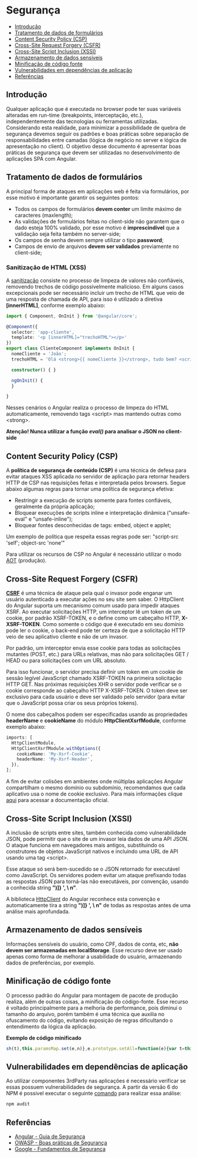 # Segurança

- [Introdução](#introdução)
- [Tratamento de dados de formulários](#tratamento-de-dados-de-formulários)
- [Content Security Policy (CSP)](<#content-security-policy-(csp)>)
- [Cross-Site Request Forgery (CSFR)](<#cross-site-request-forgery-(csfr)>)
- [Cross-Site Script Inclusion (XSSI)](<#cross-site-script-inclusion-(xssi)>)
- [Armazenamento de dados sensíveis](#armazenamento-de-dados-sensíveis)
- [Minificação de código fonte](#minificação-de-código-fonte)
- [Vulnerabilidades em dependências de aplicação](#vulnerabilidades-em-dependências-de-aplicação)
- [Referências](#referências)

## Introdução

Qualquer aplicação que é executada no browser pode ter suas variáveis alteradas em run-time (breakpoints, interceptação, etc.), independentemente das tecnologias ou ferramentas utilizadas.
Considerando esta realidade, para minimizar a possibilidade de quebra de segurança devemos seguir os padrões e boas práticas sobre separação de responsabilidades entre camadas (lógica de negócio no server e lógica de apresentação no client).
O objetivo desse documento é apresentar boas práticas de segurança que devem ser utilizadas no desenvolvimento de aplicações SPA com Angular.

## Tratamento de dados de formulários

A principal forma de ataques em aplicações web é feita via formulários, por esse motivo é importante garantir os seguintes pontos:

- Todos os campos de formulários **devem conter** um limite máximo de caracteres (maxlength);
- As validações de formulários feitas no client-side não garantem que o dado esteja 100% validado, por esse motivo é **imprescindível** que a validação seja feita também no server-side;
- Os campos de senha devem sempre utilizar o tipo **password**;
- Campos de envio de arquivos **devem ser validados** previamente no client-side;

### Sanitização de HTML (XSS)

A [sanitização](https://angular.io/api/platform-browser/DomSanitizer#description) consiste no processo de limpeza de valores não confiáveis, removendo trechos de código possivelmente malicioso. Em alguns casos excepcionais pode ser necessário incluir um trecho de HTML que veio de uma resposta de chamada de API,
para isso é utilizado a diretiva **[innerHTML]**, conforme exemplo abaixo:

```ts
import { Component, OnInit } from '@angular/core';

@Component({
  selector: 'app-cliente',
  template: '<p [innerHTML]="trechoHTML"></p>'
})
export class ClienteComponent implements OnInit {
  nomeCliente = 'João';
  trechoHTML = 'Olá <strong>{{ nomeCliente }}</strong>, tudo bem? <script>alert('conteúdo malicioso!')</script>';

  constructor() { }

  ngOnInit() {
  }

}
```

Nesses cenários o Angular realiza o processo de limpeza do HTML automaticamente, removendo tags \<script> mas mantendo outras como \<strong>.

**Atenção! Nunca utilizar a função _eval()_ para analisar o JSON no client-side**

## Content Security Policy (CSP)

A **política de segurança de conteúdo (CSP)** é uma técnica de defesa para evitar ataques XSS aplicada no servidor de aplicação para retornar headers HTTP de CSP nas requisições feitas e interpretada pelos browsers. Segue abaixo algumas regras para tornar uma política de segurança efetiva:

- Restringir a execução de scripts somente para fontes confiáveis, geralmente da própria aplicação;
- Bloquear execuções de scripts inline e interpretação dinâmica ("unsafe-eval" e "unsafe-inline");
- Bloquear fontes desconhecidas de tags: embed, object e applet;

Um exemplo de política que respeita essas regras pode ser: "script-src 'self'; object-src 'none'"

Para utilizar os recursos de CSP no Angular é necessário utilizar o modo [AOT](https://angular.io/guide/aot-compiler) (produção).

## Cross-Site Request Forgery (CSFR)

**[CSRF](<https://www.owasp.org/index.php/Cross-Site_Request_Forgery_(CSRF)>)** é uma técnica de ataque pela qual o invasor pode enganar um usuário autenticado a executar ações no seu site sem saber. O HttpClient do Angular suporta um mecanismo comum usado para impedir ataques XSRF. Ao executar solicitações HTTP, um interceptor lê um token de um cookie, por padrão XSRF-TOKEN, e o define como um cabeçalho HTTP, **X-XSRF-TOKEN**. Como somente o código que é executado em seu domínio pode ler o cookie, o back-end pode ter certeza de que a solicitação HTTP veio de seu aplicativo cliente e não de um invasor.

Por padrão, um interceptor envia esse cookie para todas as solicitações mutantes (POST, etc.) para URLs relativas, mas não para solicitações GET / HEAD ou para solicitações com um URL absoluto.

Para isso funcionar, o servidor precisa definir um token em um cookie de sessão legível JavaScript chamado XSRF-TOKEN na primeira solicitação HTTP GET. Nas próximas requisições XHR o servidor pode verificar se o cookie corresponde ao cabeçalho HTTP X-XSRF-TOKEN. O token deve ser exclusivo para cada usuário e deve ser validado pelo servidor (para evitar que o JavaScript possa criar os seus próprios tokens).

O nome dos cabeçalhos podem ser especificadas usando as propriedades **headerName** e **cookieName** do módulo **HttpClientXsrfModule**, conforme exemplo abaixo:

```ts
imports: [
  HttpClientModule,
  HttpClientXsrfModule.withOptions({
    cookieName: 'My-Xsrf-Cookie',
    headerName: 'My-Xsrf-Header',
  }),
];
```

A fim de evitar colisões em ambientes onde múltiplas aplicações Angular compartilham o mesmo domínio ou subdomínio, recomendamos que cada aplicativo usa o nome de cookie exclusivo. Para mais informações clique [aqui](https://angular.io/guide/http#security-xsrf-protection) para acessar a documentação oficial.

## Cross-Site Script Inclusion (XSSI)

A inclusão de scripts entre sites, também conhecida como vulnerabilidade JSON, pode permitir que o site de um invasor leia dados de uma API JSON. O ataque funciona em navegadores mais antigos, substituindo os construtores de objetos JavaScript nativos e incluindo uma URL de API usando uma tag \<script>.

Esse ataque só será bem-sucedido se o JSON retornado for executável como JavaScript. Os servidores podem evitar um ataque prefixando todas as respostas JSON para torná-las não executáveis, por convenção, usando a conhecida string **")]} ', \ n"**.

A biblioteca [HttpClient](https://angular.io/api/common/http/HttpClient) do Angular reconhece esta convenção e automaticamente tira a string **")]} ', \ n"** de todas as respostas antes de uma análise mais aprofundada.

## Armazenamento de dados sensíveis

Informações sensíveis do usuário, como CPF, dados de conta, etc, **não devem ser armazenadas em localStorage**. Esse recurso deve ser usado apenas como forma de melhorar a usabilidade do usuário, armazenando dados de preferências, por exemplo.

## Minificação de código fonte

O processo padrão do Angular para montagem de pacote de produção realiza, além de outras coisas, a minificação do código-fonte. Esse recurso é voltado principalmente para a melhoria de performance, pois diminui o tamanho do arquivo, porém também é uma técnica que auxilia no ofuscamento do código, evitando exposição de regras dificultando o entendimento da lógica da aplicação.

**Exemplo de código minificado**

```js
sh(t),this.paramsMap.set(e,n)},e.prototype.setAll=function(e){var t=this;e.paramsMap.forEach(function(e,r){var n=t.paramsMap.get(r),s=o.isPresent(n)?n:[];i.ListWrapper.clear(s),s.push(e[0]),t.paramsMap.set(r,s)})},e.prototype.append=function(e,t){var r=this.paramsMap.get(e),n=o.isPresent(r)?r:[];n.push(t),this.paramsMap.set(e,n)},e.prototype.appendAll=function(e){var t=this;e.paramsMap.forEach(function(e,r){for(var n=t.paramsMap.get(r),s=o.isPresent(n)?n:[],a=0;a<e.length;++a)s.push(e[a]);t.paramsMap.set(r,s)})},e.prototype.replaceAll=function(e){var t=this;e.paramsMap.forEach(function(e,r){var n=t.paramsMap.get(r),s=o.isPresent(n)?n:[];i.ListWrapper.clear(s);for(var a=0;a<e.length;++a)s.push(e[a]);t.paramsMap.set(r,s)})},e.prototype.toString=function(){var e=[];return this.paramsMap.forEach(function(t,r){t.forEach(function(t){return e.push(r+"="+t)})}),e.join("&")},e.prototype["delete"]=function(e){this.paramsMap["delete"](e)},e}();return t.URLSearchParams=c,s.define=a,r.exports})
```

## Vulnerabilidades em dependências de aplicação

Ao utilizar componentes 3rdParty nas aplicações é necessário verificar se essas possuem vulnerabilidades de segurança. A partir da versão 6 do NPM é possivel executar o seguinte [comando](https://docs.npmjs.com/getting-started/running-a-security-audit) para realizar essa análise:

```ts
npm audit
```

## Referências

- [Angular - Guia de Segurança](https://angular.io/guide/security)
- [OWASP - Boas práticas de Segurança](https://www.owasp.org/index.php/OWASP_Guide_Project)
- [Google - Fundamentos de Segurança](https://developers.google.com/web/fundamentals/security/csp/)
